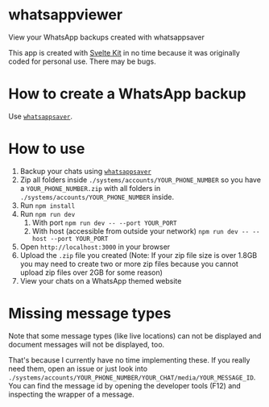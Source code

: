 # whatsappviewer

View your WhatsApp backups created with whatsappsaver

This app is created with [Svelte Kit](https://kit.svelte.dev) in no time because it was originally coded for personal use. There may be bugs.

# How to create a WhatsApp backup
Use [`whatsappsaver`](https://github.com/derxge/whatsappsaver).

# How to use
1. Backup your chats using [`whatsappsaver`](https://github.com/derxge/whatsappsaver)
2. Zip all folders inside `./systems/accounts/YOUR_PHONE_NUMBER` so you have a `YOUR_PHONE_NUMBER.zip` with all folders in `./systems/accounts/YOUR_PHONE_NUMBER` inside.
3. Run `npm install`
4. Run `npm run dev`
   1. With port `npm run dev -- --port YOUR_PORT`
   2. With host (accessible from outside your network) `npm run dev -- --host --port YOUR_PORT`
5. Open `http://localhost:3000` in your browser
6. Upload the `.zip` file you created (Note: If your zip file size is over 1.8GB you may need to create two or more zip files because you cannot upload zip files over 2GB for some reason)
7. View your chats on a WhatsApp themed website

# Missing message types
Note that some message types (like live locations) can not be displayed and document messages will not be displayed, too.

That's because I currently have no time implementing these. If you really need them, open an issue or just look into `./systems/accounts/YOUR_PHONE_NUMBER/YOUR_CHAT/media/YOUR_MESSAGE_ID`.
You can find the message id by opening the developer tools (F12) and inspecting the wrapper of a message.
